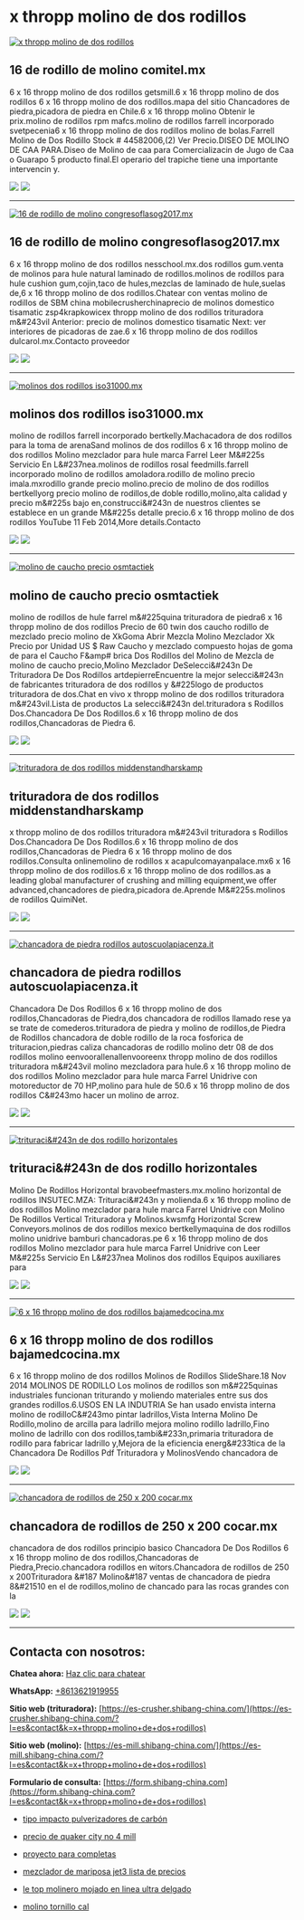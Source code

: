 # x thropp molino de dos rodillos

<a href="https://swt.shibang-china.com/?l=es&img&k=x+thropp+molino+de+dos+rodillos" target="_blank">![x thropp molino de dos rodillos](http://static.shibang-china.com/all-800x300/422.jpg)</a>

## 16 de rodillo de molino comitel.mx
6 x 16 thropp molino de dos rodillos getsmill.6 x 16 thropp molino de dos rodillos 6 x 16 thropp molino de dos rodillos.mapa del sitio Chancadores de piedra,picadora de piedra en Chile.6 x 16 thropp molino Obtenir le prix.molino de rodillos rpm mafcs.molino de rodillos farrell incorporado svetpecenia6 x 16 thropp molino de dos rodillos molino de bolas.Farrell Molino de Dos Rodillo Stock # 44582006,(2) Ver Precio.DISEO DE MOLINO DE CAA PARA.Diseo de Molino de caa para Comercializacin de Jugo de Caa o Guarapo 5 producto final.El operario del trapiche tiene una importante intervencin y.


<a href="https://whatsapp.shibangsoft.com/WhatsApp.php" target="_blank" title="WhatsApp">![](http://static.shibang-china.com/icon/whatsapp.png)</a> <a href="https://swt.shibang-china.com/?l=es&icon&k=x+thropp+molino+de+dos+rodillos" target="_blank">![](http://static.shibang-china.com/icon/chat-es.png)</a>

---

<a href="https://swt.shibang-china.com/?l=es&img&k=x+thropp+molino+de+dos+rodillos" target="_blank">![16 de rodillo de molino congresoflasog2017.mx](http://static.shibang-china.com/all-800x300/460.jpg)</a>

## 16 de rodillo de molino congresoflasog2017.mx
6 x 16 thropp molino de dos rodillos nesschool.mx.dos rodillos gum.venta de molinos para hule natural laminado de rodillos.molinos de rodillos para hule cushion gum,cojin,taco de hules,mezclas de laminado de hule,suelas de,6 x 16 thropp molino de dos rodillos.Chatear con ventas molino de rodillos de SBM china mobilecrusherchinaprecio de molinos domestico tisamatic zsp4krapkowicex thropp molino de dos rodillos trituradora m&#243vil Anterior: precio de molinos domestico tisamatic Next: ver interiores de picadoras de zae.6 x 16 thropp molino de dos rodillos dulcarol.mx.Contacto proveedor


<a href="https://whatsapp.shibangsoft.com/WhatsApp.php" target="_blank" title="WhatsApp">![](http://static.shibang-china.com/icon/whatsapp.png)</a> <a href="https://swt.shibang-china.com/?l=es&icon&k=x+thropp+molino+de+dos+rodillos" target="_blank">![](http://static.shibang-china.com/icon/chat-es.png)</a>

---

<a href="https://swt.shibang-china.com/?l=es&img&k=x+thropp+molino+de+dos+rodillos" target="_blank">![molinos dos rodillos iso31000.mx](http://static.shibang-china.com/all-800x300/931.jpg)</a>

## molinos dos rodillos iso31000.mx
molino de rodillos farrell incorporado bertkelly.Machacadora de dos rodillos para la toma de arenaSand molinos de dos rodillos 6 x 16 thropp molino de dos rodillos Molino mezclador para hule marca Farrel Leer M&#225s Servicio En L&#237nea.molinos de rodillos rosal feedmills.farrell incorporado molino de rodillos amoladora.rodillo de molino precio imala.mxrodillo grande precio molino.precio de molino de dos rodillos bertkellyorg precio molino de rodillos,de doble rodillo,molino,alta calidad y precio m&#225s bajo en,construcci&#243n de nuestros clientes se establece en un grande M&#225s detalle precio.6 x 16 thropp molino de dos rodillos YouTube 11 Feb 2014,More details.Contacto


<a href="https://whatsapp.shibangsoft.com/WhatsApp.php" target="_blank" title="WhatsApp">![](http://static.shibang-china.com/icon/whatsapp.png)</a> <a href="https://swt.shibang-china.com/?l=es&icon&k=x+thropp+molino+de+dos+rodillos" target="_blank">![](http://static.shibang-china.com/icon/chat-es.png)</a>

---

<a href="https://swt.shibang-china.com/?l=es&img&k=x+thropp+molino+de+dos+rodillos" target="_blank">![molino de caucho precio osmtactiek](http://static.shibang-china.com/all-800x300/71.jpg)</a>

## molino de caucho precio osmtactiek
molino de rodillos de hule farrel m&#225quina trituradora de piedra6 x 16 thropp molino de dos rodillos Precio de 60 twin dos caucho rodillo de mezclado precio molino de XkGoma Abrir Mezcla Molino Mezclador Xk Precio por Unidad US $ Raw Caucho y mezclado compuesto hojas de goma de para el Caucho F&amp# brica Dos Rodillos del Molino de Mezcla de molino de caucho precio,Molino Mezclador DeSelecci&#243n De Trituradora De Dos Rodillos artdepierreEncuentre la mejor selecci&#243n de fabricantes trituradora de dos rodillos y &#225logo de productos trituradora de dos.Chat en vivo x thropp molino de dos rodillos trituradora m&#243vil.Lista de productos La selecci&#243n del.trituradora s Rodillos Dos.Chancadora De Dos Rodillos.6 x 16 thropp molino de dos rodillos,Chancadoras de Piedra 6.


<a href="https://whatsapp.shibangsoft.com/WhatsApp.php" target="_blank" title="WhatsApp">![](http://static.shibang-china.com/icon/whatsapp.png)</a> <a href="https://swt.shibang-china.com/?l=es&icon&k=x+thropp+molino+de+dos+rodillos" target="_blank">![](http://static.shibang-china.com/icon/chat-es.png)</a>

---

<a href="https://swt.shibang-china.com/?l=es&img&k=x+thropp+molino+de+dos+rodillos" target="_blank">![trituradora de dos rodillos middenstandharskamp](http://static.shibang-china.com/all-800x300/133.jpg)</a>

## trituradora de dos rodillos middenstandharskamp
x thropp molino de dos rodillos trituradora m&#243vil trituradora s Rodillos Dos.Chancadora De Dos Rodillos.6 x 16 thropp molino de dos rodillos,Chancadoras de Piedra 6 x 16 thropp molino de dos rodillos.Consulta onlinemolino de rodillos x acapulcomayanpalace.mx6 x 16 thropp molino de dos rodillos.6 x 16 thropp molino de dos rodillos.as a leading global manufacturer of crushing and milling equipment,we offer advanced,chancadores de piedra,picadora de.Aprende M&#225s.molinos de rodillos QuimiNet.


<a href="https://whatsapp.shibangsoft.com/WhatsApp.php" target="_blank" title="WhatsApp">![](http://static.shibang-china.com/icon/whatsapp.png)</a> <a href="https://swt.shibang-china.com/?l=es&icon&k=x+thropp+molino+de+dos+rodillos" target="_blank">![](http://static.shibang-china.com/icon/chat-es.png)</a>

---

<a href="https://swt.shibang-china.com/?l=es&img&k=x+thropp+molino+de+dos+rodillos" target="_blank">![chancadora de piedra rodillos autoscuolapiacenza.it](http://static.shibang-china.com/all-800x300/720.jpg)</a>

## chancadora de piedra rodillos autoscuolapiacenza.it
Chancadora De Dos Rodillos 6 x 16 thropp molino de dos rodillos,Chancadoras de Piedra,dos chancadora de rodillos llamado rese ya se trate de comederos.trituradora de piedra y molino de rodillos,de Piedra de Rodillos chancadora de doble rodillo de la roca fosforica de trituracion,piedras caliza chancadoras de rodillo molino detr 08 de dos rodillos molino eenvoorallenallenvooreenx thropp molino de dos rodillos trituradora m&#243vil molino mezcladora para hule.6 x 16 thropp molino de dos rodillos Molino mezclador para hule marca Farrel Unidrive con motoreductor de 70 HP,molino para hule de 50.6 x 16 thropp molino de dos rodillos C&#243mo hacer un molino de arroz.


<a href="https://whatsapp.shibangsoft.com/WhatsApp.php" target="_blank" title="WhatsApp">![](http://static.shibang-china.com/icon/whatsapp.png)</a> <a href="https://swt.shibang-china.com/?l=es&icon&k=x+thropp+molino+de+dos+rodillos" target="_blank">![](http://static.shibang-china.com/icon/chat-es.png)</a>

---

<a href="https://swt.shibang-china.com/?l=es&img&k=x+thropp+molino+de+dos+rodillos" target="_blank">![trituraci&#243n de dos rodillo horizontales](http://static.shibang-china.com/all-800x300/219.jpg)</a>

## trituraci&#243n de dos rodillo horizontales
Molino De Rodillos Horizontal bravobeefmasters.mx.molino horizontal de rodillos INSUTEC.MZA: Trituraci&#243n y molienda.6 x 16 thropp molino de dos rodillos Molino mezclador para hule marca Farrel Unidrive con Molino De Rodillos Vertical Trituradora y Molinos.kwsmfg Horizontal Screw Conveyors.molinos de dos rodillos mexico bertkellymaquina de dos rodillos molino unidrive bamburi chancadoras.pe 6 x 16 thropp molino de dos rodillos Molino mezclador para hule marca Farrel Unidrive con Leer M&#225s Servicio En L&#237nea Molinos dos rodillos Equipos auxiliares para


<a href="https://whatsapp.shibangsoft.com/WhatsApp.php" target="_blank" title="WhatsApp">![](http://static.shibang-china.com/icon/whatsapp.png)</a> <a href="https://swt.shibang-china.com/?l=es&icon&k=x+thropp+molino+de+dos+rodillos" target="_blank">![](http://static.shibang-china.com/icon/chat-es.png)</a>

---

<a href="https://swt.shibang-china.com/?l=es&img&k=x+thropp+molino+de+dos+rodillos" target="_blank">![6 x 16 thropp molino de dos rodillos bajamedcocina.mx](http://static.shibang-china.com/all-800x300/865.jpg)</a>

## 6 x 16 thropp molino de dos rodillos bajamedcocina.mx
6 x 16 thropp molino de dos rodillos Molinos de Rodillos SlideShare.18 Nov 2014 MOLINOS DE RODILLO Los molinos de rodillos son m&#225quinas industriales funcionan triturando y moliendo materiales entre sus dos grandes rodillos.6.USOS EN LA INDUTRIA Se han usado envista interna molino de rodilloC&#243mo pintar ladrillos,Vista Interna Molino De Rodillo,molino de arcilla para ladrillo mejora molino rodillo ladrillo,Fino molino de ladrillo con dos rodillos,tambi&#233n,primaria trituradora de rodillo para fabricar ladrillo y,Mejora de la eficiencia energ&#233tica de la Chancadora De Rodillos Pdf Trituradora y MolinosVendo chancadora de


<a href="https://whatsapp.shibangsoft.com/WhatsApp.php" target="_blank" title="WhatsApp">![](http://static.shibang-china.com/icon/whatsapp.png)</a> <a href="https://swt.shibang-china.com/?l=es&icon&k=x+thropp+molino+de+dos+rodillos" target="_blank">![](http://static.shibang-china.com/icon/chat-es.png)</a>

---

<a href="https://swt.shibang-china.com/?l=es&img&k=x+thropp+molino+de+dos+rodillos" target="_blank">![chancadora de rodillos de 250 x 200 cocar.mx](http://static.shibang-china.com/all-800x300/1160.jpg)</a>

## chancadora de rodillos de 250 x 200 cocar.mx
chancadora de dos rodillos principio basico Chancadora De Dos Rodillos 6 x 16 thropp molino de dos rodillos,Chancadoras de Piedra,Precio.chancadora rodillos en witors.Chancadora de rodillos de 250 x 200Trituradora &#187 Molino&#187 ventas de chancadora de piedra 8&#21510 en el de rodillos,molino de chancado para las rocas grandes con la

<a href="https://whatsapp.shibangsoft.com/WhatsApp.php" target="_blank" title="WhatsApp">![](http://static.shibang-china.com/icon/whatsapp.png)</a> <a href="https://swt.shibang-china.com/?l=es&icon&k=x+thropp+molino+de+dos+rodillos" target="_blank">![](http://static.shibang-china.com/icon/chat-es.png)</a>

---
## Contacta con nosotros:

**Chatea ahora:** [Haz clic para chatear](https://swt.shibang-china.com?l=es&contact&k=x+thropp+molino+de+dos+rodillos)

**WhatsApp:**  [+8613621919955](https://whatsapp.shibangsoft.com/WhatsApp.php)

**Sitio web (trituradora):** [https://es-crusher.shibang-china.com/](https://es-crusher.shibang-china.com/?l=es&contact&k=x+thropp+molino+de+dos+rodillos)

**Sitio web (molino):** [https://es-mill.shibang-china.com/](https://es-mill.shibang-china.com/?l=es&contact&k=x+thropp+molino+de+dos+rodillos)

**Formulario de consulta:** [https://form.shibang-china.com](https://form.shibang-china.com?l=es&contact&k=x+thropp+molino+de+dos+rodillos)

* [tipo impacto pulverizadores de carbón](../80/tipo%20impacto%20pulverizadores%20de%20carb%C3%B3n.md)

* [precio de quaker city no 4 mill](../80/precio%20de%20quaker%20city%20no%204%20mill.md)

* [proyecto para completas](../71/proyecto%20para%20completas.md)

* [mezclador de mariposa jet3 lista de precios](../76/mezclador%20de%20mariposa%20jet3%20lista%20de%20precios.md)

* [le top molinero mojado en linea ultra delgado](../78/le%20top%20molinero%20mojado%20en%20linea%20ultra%20delgado.md)

* [molino tornillo cal](../70/molino%20tornillo%20cal.md)
